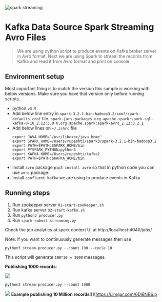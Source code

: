 ![spark streaming](https://i.imgur.com/aGB9b0S.jpg "spark streaming using Kafka and python") 

# Kafka Data Source Spark Streaming Avro Files

> We are using python script to produce events on Kafka broker server in Avro format. Next we are using Spark to stream the records from Kafka and read it from Avro format and print on console.

## Environment setup

Most important thing is to match the version this sample is working with below versions. Make sure you have that version only before running scripts.

- python `v3.9`
- Add below line entry in `spark-3.2.1-bin-hadoop3.2/conf/spark-defaults.conf` file.
  `spark.jars.packages org.apache.spark:spark-sql-kafka-0-10_2.12:3.0.0,org.apache.spark:spark-avro_2.12:3.2.1`
- Add below lines on `~/.zshrc` file
  ```shell
  export JAVA_HOME=`/usr/libexec/java_home`
  export SPARK_HOME=/Users/rupeshti/spark3/spark-3.2.1-bin-hadoop3.2
  export PATH=$PATH:$SPARK_HOME/bin
  export PYSPARK_PYTHON=python3
  export KAFKA_HOME=/Users/rupeshti/kafka2
  export PATH=$PATH:$KAFKA_HOME/bin
  ```
- Install `avro` package `pip3 install avro` so that in python code you can use `avro` package.
- Install `confluent_kafka` we are using to produce events in Kafka

## Running steps

1. Run zookeeper server `01-start-zookeeper.sh`
2. Run kafka server `02-start-kafka.sh`
3. Run `python3 producer.py`
4. Run `spark-submit streaming.py`

Check the job analytics at spark context UI at http://localhost:4040/jobs/ 

Note: If you want to continuously generate messages then use

`python3 stream-producer.py --count 100 --cycle 10`

This script will generate `100*10 = 1000` messages. 

**Publishing 1000 records**:

![](https://i.imgur.com/EHL9GIv.png)

`python3 stream-producer.py --count 1000`

![](https://i.imgur.com/otFScqS.png)
**Example publishing 10 Million records**![](https://i.imgur.com/6DjBNB6.p